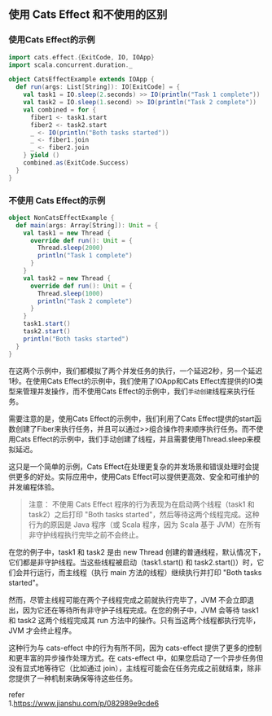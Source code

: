 ## 使用 Cats Effect 和不使用的区别  

### 使用Cats Effect的示例           
```scala
import cats.effect.{ExitCode, IO, IOApp}
import scala.concurrent.duration._

object CatsEffectExample extends IOApp {
  def run(args: List[String]): IO[ExitCode] = {
    val task1 = IO.sleep(2.seconds) >> IO(println("Task 1 complete"))
    val task2 = IO.sleep(1.second) >> IO(println("Task 2 complete"))
    val combined = for {
      fiber1 <- task1.start
      fiber2 <- task2.start
      _ <- IO(println("Both tasks started"))
      _ <- fiber1.join
      _ <- fiber2.join
    } yield ()
    combined.as(ExitCode.Success)
  }
}
```

### 不使用 Cats Effect的示例 
```scala
object NonCatsEffectExample {
  def main(args: Array[String]): Unit = {
    val task1 = new Thread {
      override def run(): Unit = {
        Thread.sleep(2000)
        println("Task 1 complete")
      }
    }
    val task2 = new Thread {
      override def run(): Unit = {
        Thread.sleep(1000)
        println("Task 2 complete")
      }
    }
    task1.start()
    task2.start()
    println("Both tasks started")
  }
}
```     

在这两个示例中，我们都模拟了两个并发任务的执行，一个延迟2秒，另一个延迟1秒。在使用Cats Effect的示例中，我们使用了IOApp和Cats Effect库提供的IO类型来管理并发操作，而不使用Cats Effect的示例中，我们`手动创建`线程来执行任务。        

需要注意的是，使用Cats Effect的示例中，我们利用了Cats Effect提供的start函数创建了Fiber来执行任务，并且可以通过>>组合操作符来顺序执行任务。而不使用Cats Effect的示例中，我们手动创建了线程，并且需要使用Thread.sleep来模拟延迟。     

这只是一个简单的示例，Cats Effect在处理更复杂的并发场景和错误处理时会提供更多的好处。实际应用中，使用Cats Effect可以提供更高效、安全和可维护的并发编程体验。    

>注意： 不使用 Cats Effect 程序的行为表现为在启动两个线程（task1 和 task2）之后打印 "Both tasks started"，然后等待这两个线程完成。这种行为的原因是 Java 程序（或 Scala 程序，因为 Scala 基于 JVM）在所有非守护线程执行完毕之前不会终止。    

在您的例子中，task1 和 task2 是由 new Thread 创建的普通线程，默认情况下，它们都是非守护线程。当这些线程被启动（task1.start() 和 task2.start()）时，它们会并行运行，而主线程（执行 main 方法的线程）继续执行并打印 "Both tasks started"。   

然而，尽管主线程可能在两个子线程完成之前就执行完毕了，JVM 不会立即退出，因为它还在等待所有非守护子线程完成。在您的例子中，JVM 会等待 task1 和 task2 这两个线程完成其 run 方法中的操作。只有当这两个线程都执行完毕，JVM 才会终止程序。      

这种行为与 cats-effect 中的行为有所不同，因为 cats-effect 提供了更多的控制和更丰富的异步操作处理方式。在 cats-effect 中，如果您启动了一个异步任务但没有显式地等待它（比如通过 join），主线程可能会在任务完成之前就结束，除非您提供了一种机制来确保等待这些任务。          


refer   
1.https://www.jianshu.com/p/082989e9cde6        
